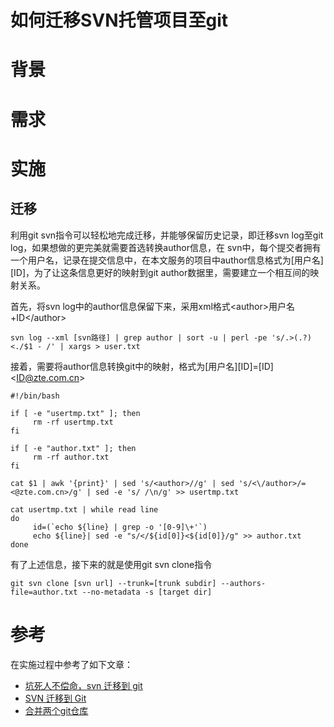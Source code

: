 如何迁移SVN托管项目至git
========================

# 背景

# 需求

# 实施

## 迁移
利用git svn指令可以轻松地完成迁移，并能够保留历史记录，即迁移svn log至git log，如果想做的更完美就需要首选转换author信息，在 svn中，每个提交者拥有一个用户名，记录在提交信息中，在本文服务的项目中author信息格式为[用户名][ID]，为了让这条信息更好的映射到git author数据里，需要建立一个相互间的映射关系。

首先，将svn log中的author信息保留下来，采用xml格式\<author\>用户名+ID\</author\>
```
svn log --xml [svn路径] | grep author | sort -u | perl -pe 's/.>(.?)<./$1 - /' | xargs > user.txt
```
接着，需要将author信息转换git中的映射，格式为[用户名][ID]=[ID]\<ID@zte.com.cn\>

```
#!/bin/bash

if [ -e "usertmp.txt" ]; then
     rm -rf usertmp.txt
fi

if [ -e "author.txt" ]; then
     rm -rf author.txt
fi

cat $1 | awk '{print}' | sed 's/<author>//g' | sed 's/<\/author>/=<@zte.com.cn>/g' | sed -e 's/ /\n/g' >> usertmp.txt
 
cat usertmp.txt | while read line
do
     id=(`echo ${line} | grep -o '[0-9]\+'`)
     echo ${line}| sed -e "s/</${id[0]}<${id[0]}/g" >> author.txt
done
```

有了上述信息，接下来的就是使用git svn clone指令

```
git svn clone [svn url] --trunk=[trunk subdir] --authors-file=author.txt --no-metadata -s [target dir]
```

# 参考
在实施过程中参考了如下文章：

- [坑死人不偿命，svn 迁移到 git](http://blog.csdn.net/cctt_1/article/details/41317419)
- [SVN 迁移到 Git](http://blog.csdn.net/lhzhang1985/article/details/6294223)
- [合并两个git仓库](http://blog.csdn.net/gouboft/article/details/8450696)
